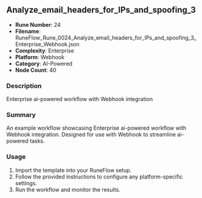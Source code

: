 ## Analyze_email_headers_for_IPs_and_spoofing_3

- **Rune Number**: 24
- **Filename**: RuneFlow_Rune_0024_Analyze_email_headers_for_IPs_and_spoofing_3_Enterprise_Webhook.json
- **Complexity**: Enterprise
- **Platform**: Webhook
- **Category**: AI-Powered
- **Node Count**: 40

### Description
Enterprise ai-powered workflow with Webhook integration

### Summary
An example workflow showcasing Enterprise ai-powered workflow with Webhook integration. Designed for use with Webhook to streamline ai-powered tasks.

### Usage
1. Import the template into your RuneFlow setup.
2. Follow the provided instructions to configure any platform-specific settings.
3. Run the workflow and monitor the results.

